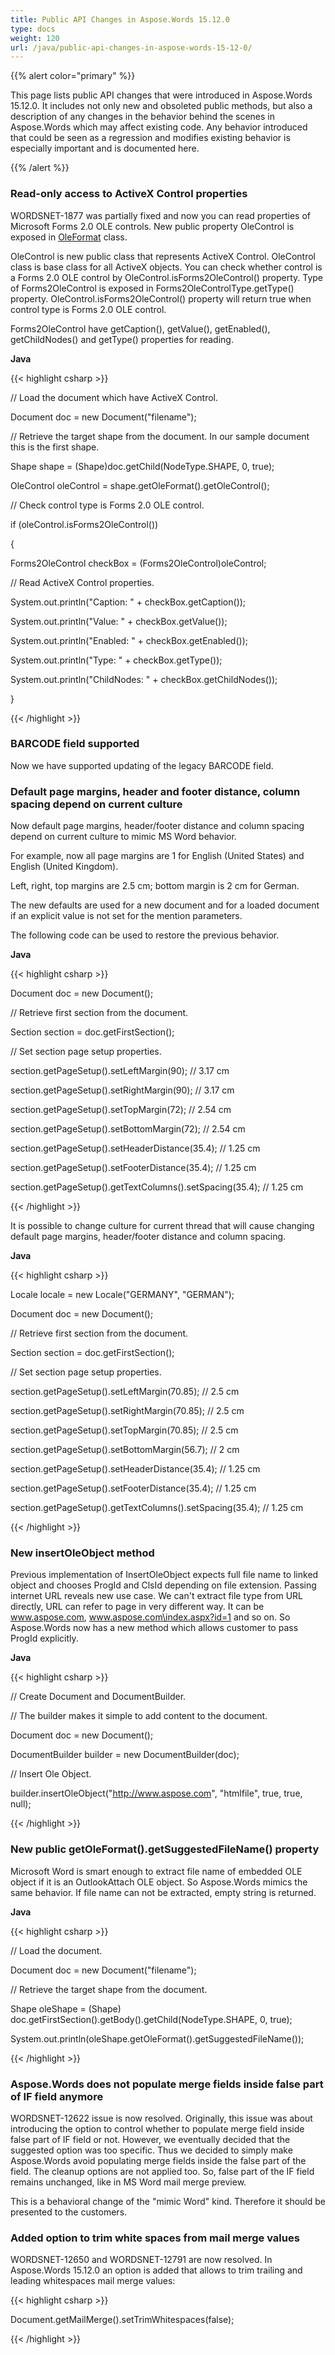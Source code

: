 ```yaml
---
title: Public API Changes in Aspose.Words 15.12.0
type: docs
weight: 120
url: /java/public-api-changes-in-aspose-words-15-12-0/
---
```


{{% alert color="primary" %}} 

This page lists public API changes that were introduced in Aspose.Words 15.12.0. It includes not only new and obsoleted public methods, but also a description of any changes in the behavior behind the scenes in Aspose.Words which may affect existing code. Any behavior introduced that could be seen as a regression and modifies existing behavior is especially important and is documented here.

{{% /alert %}} 
### **Read-only access to ActiveX Control properties**
WORDSNET-1877 was partially fixed and now you can read properties of Microsoft Forms 2.0 OLE controls. New public property OleControl is exposed in [OleFormat](http://www.aspose.com/api/java/words/com.aspose.words/classes/OleFormat) class.

OleControl is new public class that represents ActiveX Control. OleControl class is base class for all ActiveX objects. You can check whether control is a Forms 2.0 OLE control by OleControl.isForms2OleControl() property. Type of Forms2OleControl is exposed in Forms2OleControlType.getType() property. OleControl.isForms2OleControl() property will return true when control type is Forms 2.0 OLE control.

Forms2OleControl have getCaption(), getValue(), getEnabled(), getChildNodes() and getType() properties for reading.

**Java**

{{< highlight csharp >}}

 // Load the document which have ActiveX Control.

Document doc = new Document("filename");

// Retrieve the target shape from the document. In our sample document this is the first shape.

Shape shape = (Shape)doc.getChild(NodeType.SHAPE, 0, true);

OleControl oleControl = shape.getOleFormat().getOleControl();

// Check control type is Forms 2.0 OLE control.

if (oleControl.isForms2OleControl())

{

  Forms2OleControl checkBox = (Forms2OleControl)oleControl;

  // Read ActiveX Control properties.

  System.out.println("Caption: " + checkBox.getCaption());

  System.out.println("Value: " + checkBox.getValue());

  System.out.println("Enabled: " + checkBox.getEnabled());

  System.out.println("Type: " + checkBox.getType());

  System.out.println("ChildNodes: " + checkBox.getChildNodes());

}


{{< /highlight >}}
### **BARCODE field supported**
Now we have supported updating of the legacy BARCODE field.
### **Default page margins, header and footer distance, column spacing depend on current culture**
Now default page margins, header/footer distance and column spacing depend on current culture to mimic MS Word behavior.

For example, now all page margins are 1 for English (United States) and English (United Kingdom).

Left, right, top margins are 2.5 cm; bottom margin is 2 cm for German.

The new defaults are used for a new document and for a loaded document if an explicit value is not set for the mention parameters.

The following code can be used to restore the previous behavior.

**Java**

{{< highlight csharp >}}

 Document doc = new Document();

// Retrieve first section from the document.

Section section = doc.getFirstSection();

// Set section page setup properties.

section.getPageSetup().setLeftMargin(90); // 3.17 cm

section.getPageSetup().setRightMargin(90); // 3.17 cm

section.getPageSetup().setTopMargin(72); // 2.54 cm

section.getPageSetup().setBottomMargin(72); // 2.54 cm

section.getPageSetup().setHeaderDistance(35.4); // 1.25 cm

section.getPageSetup().setFooterDistance(35.4); // 1.25 cm

section.getPageSetup().getTextColumns().setSpacing(35.4); // 1.25 cm

{{< /highlight >}}

It is possible to change culture for current thread that will cause changing default page margins, header/footer distance and column spacing.

**Java**

{{< highlight csharp >}}

 Locale locale = new Locale("GERMANY", "GERMAN");

Document doc = new Document();

// Retrieve first section from the document.

Section section = doc.getFirstSection();

// Set section page setup properties.

section.getPageSetup().setLeftMargin(70.85); // 2.5 cm

section.getPageSetup().setRightMargin(70.85); // 2.5 cm

section.getPageSetup().setTopMargin(70.85); // 2.5 cm

section.getPageSetup().setBottomMargin(56.7); // 2 cm

section.getPageSetup().setHeaderDistance(35.4); // 1.25 cm

section.getPageSetup().setFooterDistance(35.4); // 1.25 cm

section.getPageSetup().getTextColumns().setSpacing(35.4); // 1.25 cm

{{< /highlight >}}
### **New insertOleObject method**
Previous implementation of InsertOleObject expects full file name to linked object and chooses ProgId and ClsId depending on file extension. Passing internet URL reveals new use case. We can't extract file type from URL directly, URL can refer to page in very different way. It can be www.aspose.com, www.aspose.com\index.aspx?id=1 and so on. So Aspose.Words now has a new method which allows customer to pass ProgId explicitly.

**Java**

{{< highlight csharp >}}

 // Create Document and DocumentBuilder.

// The builder makes it simple to add content to the document.

Document doc = new Document();

DocumentBuilder builder = new DocumentBuilder(doc);

// Insert Ole Object.

builder.insertOleObject("http://www.aspose.com", "htmlfile", true, true, null);

{{< /highlight >}}
### **New public getOleFormat().getSuggestedFileName() property**
Microsoft Word is smart enough to extract file name of embedded OLE object if it is an OutlookAttach OLE object. So Aspose.Words mimics the same behavior. If file name can not be extracted, empty string is returned.

**Java**

{{< highlight csharp >}}

 // Load the document.

Document doc = new Document("filename");

// Retrieve the target shape from the document.

Shape oleShape = (Shape) doc.getFirstSection().getBody().getChild(NodeType.SHAPE, 0, true);

System.out.println(oleShape.getOleFormat().getSuggestedFileName());

{{< /highlight >}}
### **Aspose.Words does not populate merge fields inside false part of IF field anymore**
WORDSNET-12622 issue is now resolved. Originally, this issue was about introducing the option to control whether to populate merge field inside false part of IF field or not. However, we eventually decided that the suggested option was too specific. Thus we decided to simply make Aspose.Words avoid populating merge fields inside the false part of the field. The cleanup options are not applied too. So, false part of the IF field remains unchanged, like in MS Word mail merge preview.

This is a behavioral change of the "mimic Word" kind. Therefore it should be presented to the customers.
### **Added option to trim white spaces from mail merge values**
WORDSNET-12650 and WORDSNET-12791 are now resolved. In Aspose.Words 15.12.0 an option is added that allows to trim trailing and leading whitespaces mail merge values:

{{< highlight csharp >}}

 Document.getMailMerge().setTrimWhitespaces(false);

{{< /highlight >}}
